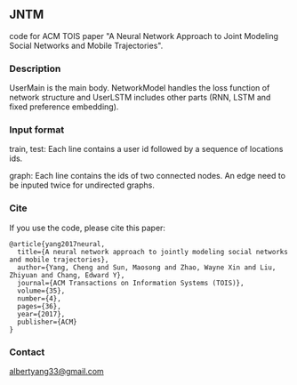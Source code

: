 ## JNTM
code for ACM TOIS paper "A Neural Network Approach to Joint Modeling Social Networks and Mobile Trajectories".

### Description

UserMain is the main body. NetworkModel handles the loss function of network structure and UserLSTM includes other parts (RNN, LSTM and fixed preference embedding).

### Input format

train, test: Each line contains a user id followed by a sequence of locations ids.

graph: Each line contains the ids of two connected nodes. An edge need to be inputed twice for undirected graphs.

### Cite

If you use the code, please cite this paper:

```
@article{yang2017neural,
  title={A neural network approach to jointly modeling social networks and mobile trajectories},
  author={Yang, Cheng and Sun, Maosong and Zhao, Wayne Xin and Liu, Zhiyuan and Chang, Edward Y},
  journal={ACM Transactions on Information Systems (TOIS)},
  volume={35},
  number={4},
  pages={36},
  year={2017},
  publisher={ACM}
}
```
### Contact
albertyang33@gmail.com